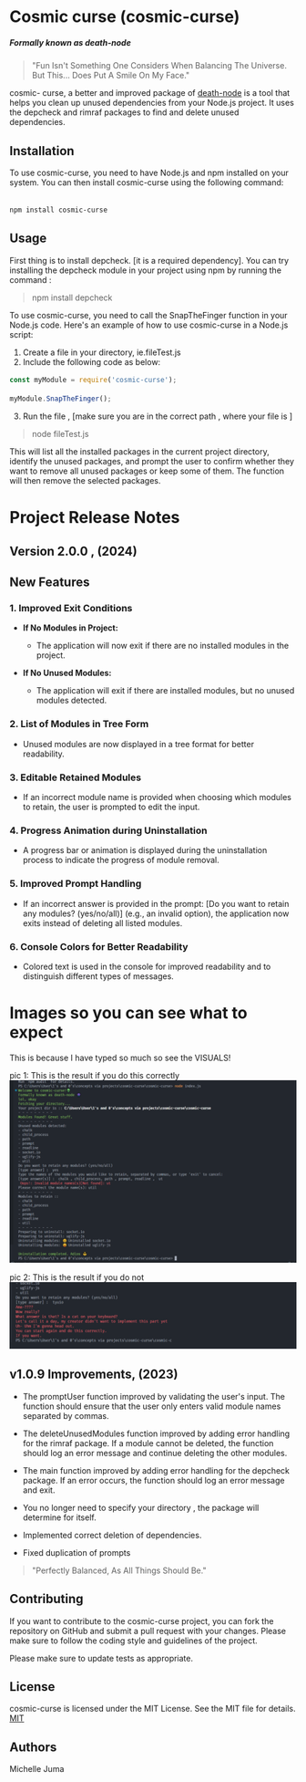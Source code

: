# Cosmic curse (cosmic-curse)

##### Formally known as *death-node*

> "Fun Isn't Something One Considers When Balancing The Universe. But This... Does Put A Smile On My Face." 

cosmic- curse, a better and improved package of [death-node](https://www.npmjs.com/package/death-node) is a tool that helps you clean up unused dependencies from your Node.js project. It uses the depcheck and rimraf packages to find and delete unused dependencies.


## Installation

To use cosmic-curse, you need to have Node.js and npm installed on your system. You can then install cosmic-curse using the following command:

```bash

npm install cosmic-curse

```

## Usage

First thing is to install depcheck. [it is a required dependency]. 
You can try installing the depcheck module in your project using npm by running the command : 

> npm install depcheck


To use cosmic-curse, you need to call the SnapTheFinger function in your Node.js code. Here's an example of how to use cosmic-curse in a Node.js script:

1. Create a file in your directory, ie.fileTest.js
2. Include the following code as below:

```javascript
const myModule = require('cosmic-curse');

myModule.SnapTheFinger();


```
3. Run the file , [make sure you are in the correct path , where your file is ]

> node fileTest.js


This will list all the installed packages in the current project directory, identify the unused packages, and prompt the user to confirm whether they want to remove all unused packages or keep some of them. The function will then remove the selected packages.


# Project Release Notes 

##  Version 2.0.0 , (2024)
## New Features

### 1. Improved Exit Conditions
- **If No Modules in Project:**
  - The application will now exit if there are no installed modules in the project.

- **If No Unused Modules:**
  - The application will exit if there are installed modules, but no unused modules detected.

### 2. List of Modules in Tree Form
- Unused modules are now displayed in a tree format for better readability.

### 3. Editable Retained Modules
- If an incorrect module name is provided when choosing which modules to retain, the user is prompted to edit the input.

### 4. Progress Animation during Uninstallation
- A progress bar or animation is displayed during the uninstallation process to indicate the progress of module removal.

### 5. Improved Prompt Handling
- If an incorrect answer is provided in the prompt:  [Do you want to retain any modules? (yes/no/all)] (e.g., an invalid option), the application now exits instead of deleting all listed modules.

### 6. Console Colors for Better Readability
- Colored text is used in the console for improved readability and to distinguish different types of messages.


# Images so you can see what to expect
This is because I have typed so much so see the VISUALS!

pic 1: This is the result if you do this correctly
![This is the result if you do this correctly](./images/cosmic2.PNG)

pic 2: This is the result if you do not
![This is the result if you do not](./images/cosmoc1.PNG)



## v1.0.9 Improvements, (2023)

- The promptUser function improved by validating the user's input. The function should ensure that the user only enters valid module names separated by commas.

- The deleteUnusedModules function improved by adding error handling for the rimraf package. If a module cannot be deleted, the function should log an error message and continue deleting the other modules.

- The main function  improved by adding error handling for the depcheck package. If an error occurs, the function should log an error message and exit.

- You no longer need to specify your directory , the package will determine for itself.

- Implemented correct deletion of dependencies. 

- Fixed duplication of prompts


> "Perfectly Balanced, As All Things Should Be."



## Contributing
If you want to contribute to the cosmic-curse project, you can fork the repository on GitHub and submit a pull request with your changes. Please make sure to follow the coding style and guidelines of the project.

Please make sure to update tests as appropriate.

## License
cosmic-curse is licensed under the MIT License. See the MIT file for details.
[MIT](https://choosealicense.com/licenses/mit/)

## Authors 
 Michelle Juma 